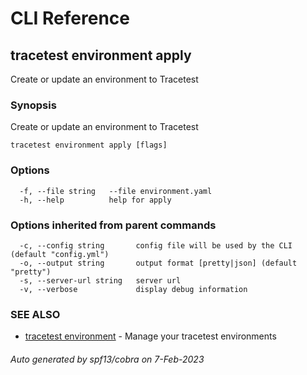 # CLI Reference
## tracetest environment apply

Create or update an environment to Tracetest

### Synopsis

Create or update an environment to Tracetest

```
tracetest environment apply [flags]
```

### Options

```
  -f, --file string   --file environment.yaml
  -h, --help          help for apply
```

### Options inherited from parent commands

```
  -c, --config string       config file will be used by the CLI (default "config.yml")
  -o, --output string       output format [pretty|json] (default "pretty")
  -s, --server-url string   server url
  -v, --verbose             display debug information
```

### SEE ALSO

* [tracetest environment](tracetest_environment.md)	 - Manage your tracetest environments

###### Auto generated by spf13/cobra on 7-Feb-2023
